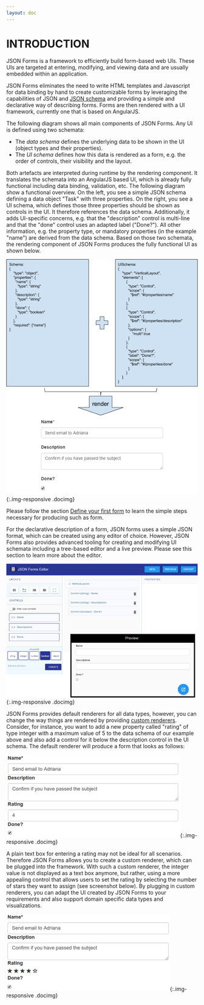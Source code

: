 ```yaml
---
layout: doc
---
```

INTRODUCTION
============

JSON Forms is a framework to efficiently build form-based web UIs. These UIs are targeted at entering, modifying, and viewing data and are usually embedded within an application.

JSON Forms eliminates the need to write HTML templates and Javascript for data binding by hand to create customizable forms by leveraging the capabilities of JSON and [JSON schema](http://json-schema.org) and providing a simple and declarative way of describing forms. Forms are then rendered with a UI framework, currently one that is based on AngularJS.

The following diagram shows all main components of JSON Forms. Any UI is defined using two schemata:

* The *data schema* defines the underlying data to be shown in the UI (object types and their properties).
* The *UI schema* defines how this data is rendered as a form, e.g. the order of controls, their visibility and the layout.

Both artefacts are interpreted during runtime by the rendering component. It translates the schemata into an AngularJS based UI, which is already fully functional including data binding, validation, etc. The following diagram show a functional overview. On the left, you see a simple JSON schema defining a data object "Task" with three properties. On the right, you see a UI schema, which defines those three properties should be shown as controls in the UI. It therefore references the data schema. Additionally, it adds UI-specific concerns, e.g. that the "description" control is multi-line and that the "done" control uses an adapted label ("Done?"). All other information, e.g. the property type, or mandatory properties (in the example "name") are derived from the data schema.
Based on those two schemata, the rendering component of JSON Forms produces the fully functional UI as shown below.

![JSON Forms Overview](images/docs/introduction.overview.png){:.img-responsive .docimg}

Please follow the section [Define your first form](#/docs/firstform) to learn the simple steps necessary for producing such as form.

For the declarative description of a form, JSON forms uses a simple JSON format, which can be created using any editor of choice. However, JSON Forms also provides advanced tooling for creating and modifying UI schemata including a tree-based editor and a live preview. Please see this section to learn more about the editor.

![JSON Forms Editor](images/docs/introduction.jsonformseditor.png){:.img-responsive .docimg}

JSON Forms provides default renderers for all data types, however, you can change the way things are rendered by providing [custom renderers](#/docs/customrenderer). Consider, for instance, you want to add a new property called "rating" of type integer with a maximum value of 5 to the data schema of our example above and also add a control for it below the description control in the UI schema. The default renderer will produce a form that looks as follows:

![JSON Forms with Default Renderer](images/docs/introduction.jsonforms.png){:.img-responsive .docimg}

A plain text box for entering a rating may not be ideal for all scenarios. Therefore JSON Forms allows you to create a custom renderer, which can be plugged into the framework. With such a custom renderer, the integer value is not displayed as a text box anymore, but rather, using a more appealing control that allows users to set the rating by selecting the number of stars they want to assign (see screenshot below). By plugging in custom renderers, you can adapt the UI created by JSON Forms to your requirements and also support domain specific data types and visualizations.

![JSON Forms with Custom Renderer](images/docs/introduction.jsonformscustom.png){:.img-responsive .docimg}
